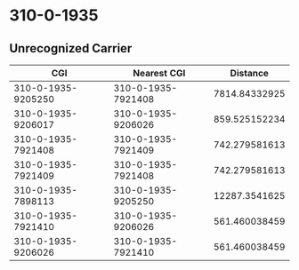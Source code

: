 # 310-0-1935
## Unrecognized Carrier


| CGI | Nearest CGI | Distance |
|-----|-------------|----------|
| 310-0-1935-9205250 | 310-0-1935-7921408 | 7814.84332925 |
| 310-0-1935-9206017 | 310-0-1935-9206026 | 859.525152234 |
| 310-0-1935-7921408 | 310-0-1935-7921409 | 742.279581613 |
| 310-0-1935-7921409 | 310-0-1935-7921408 | 742.279581613 |
| 310-0-1935-7898113 | 310-0-1935-9205250 | 12287.3541625 |
| 310-0-1935-7921410 | 310-0-1935-9206026 | 561.460038459 |
| 310-0-1935-9206026 | 310-0-1935-7921410 | 561.460038459 |

